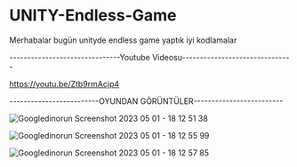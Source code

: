 # UNITY-Endless-Game
Merhabalar bugün unityde endless game yaptık iyi kodlamalar

-------------------------------Youtube Videosu------------------------------- 

https://youtu.be/Ztb9rmAcjp4

-------------------------OYUNDAN GÖRÜNTÜLER-------------------------


![Googledinorun Screenshot 2023 05 01 - 18 12 51 38](https://user-images.githubusercontent.com/127442030/235475164-76b84a91-fc11-44dc-b58c-118023b800d1.png)

![Googledinorun Screenshot 2023 05 01 - 18 12 55 99](https://user-images.githubusercontent.com/127442030/235475201-2bc377b0-11d3-4620-9090-f4e9f5a4ec14.png)

![Googledinorun Screenshot 2023 05 01 - 18 12 57 85](https://user-images.githubusercontent.com/127442030/235475246-ea2603ae-e7c6-456c-82a8-6e9384aae29b.png)
